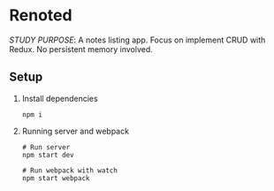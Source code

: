 # Renoted

*STUDY PURPOSE*: A notes listing app. Focus on implement CRUD with Redux. No persistent memory involved.

## Setup

1. Install dependencies
    ```
    npm i
    ```

1. Running server and webpack
    ```
    # Run server
    npm start dev

    # Run webpack with watch
    npm start webpack
    ```
